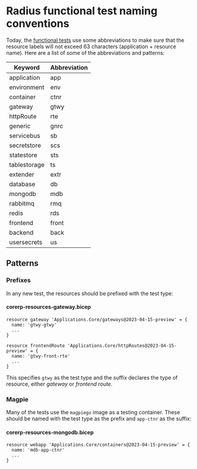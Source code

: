 # Radius functional test naming conventions
Today, the [functional tests](https://github.com/project-radius/radius/tree/main/test/functional/corerp/resources) use some abbreviations to make sure that the resource labels will not exceed 63 characters (application + resource name). Here are a list of some of the abbreviations and patterns:

|Keyword|Abbreviation|
|-|-|
|application|app|
|environment|env|
|container|ctnr|
|gateway|gtwy|
|httpRoute|rte|
|generic|gnrc|
|servicebus|sb|
|secretstore|scs|
|statestore|sts|
|tablestorage|ts|
|extender|extr|
|database|db|
|mongodb|mdb|
|rabbitmq|rmq|
|redis|rds|
|frontend|front|
|backend|back|
|usersecrets|us|

## Patterns
### Prefixes
In any new test, the resources should be prefixed with the test type:
#### corerp-resources-gateway.bicep
```bicep
resource gateway 'Applications.Core/gateways@2023-04-15-preview' = {
  name: 'gtwy-gtwy'
  ...
}

resource frontendRoute 'Applications.Core/httpRoutes@2023-04-15-preview' = {
  name: 'gtwy-front-rte'
  ...
}
```
This specifies `gtwy` as the test type and the suffix declares the type of resource, either *gateway* or *frontend route*.

### Magpie
Many of the tests use the `magpiego` image as a testing container. These should be named with the test type as the prefix and `app-ctnr` as the suffix:
#### corerp-resources-mongodb.bicep
```bicep
resource webapp 'Applications.Core/containers@2023-04-15-preview' = {
  name: 'mdb-app-ctnr'
  ...
}
```
